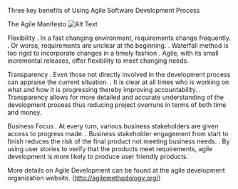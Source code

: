 Three key benefits of Using Agile Software Development Process

The Agile Manifesto
![Alt Text](https://rafvb.files.wordpress.com/2012/10/manifestowallpaper1024.jpg)

Flexibility
 . In a fast changing environment, requirements change frequently.
 . Or worse, requirements are unclear at the beginning. 
 . Waterfall method is too rigid to incorporate changes in a timely fashion
 . Agile, with its small incremental releases, offer flexibility to meet changing needs.
 
Transparency
 . Even those not directly involved in the development process can appraise the current situation.
 . It is clear at all times who is working on what and how it is progressing thereby improving accountability.
 . Transparency allows for more detailed and accurate understanding of the development process thus reducing project overruns in terms of both time and money.
 
Business Focus
 . At every turn, various business stakeholders are given access to progress made.
 . Business stakeholder engagement from start to finish reduces the risk of the final product not meeting business needs.
 . By using user stories to verify that the products meet requirements, agile development is more likely to produce user friendly products.
 
More details on Agile Development can be found at the agile development organization website. (http://agilemethodology.org/)
